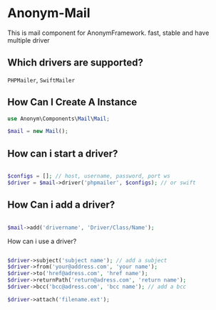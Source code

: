 # Anonym-Mail

This is mail component for AnonymFramework.
fast, stable and have multiple driver

Which drivers are supported?
----------------------

`PHPMailer`, `SwiftMailer`

How Can I Create A Instance
------------------------

```php
use Anonym\Components\Mail\Mail;

$mail = new Mail();

```

How can i start a driver?
-----------------------

```php

$configs = []; // host, username, password, port ws
$driver = $mail->driver('phpmailer', $configs); // or swift

```

How Can i add a driver?
--------------------

```php

$mail->add('drivername', 'Driver/Class/Name');

```


How can i use a driver?

```php

$driver->subject('subject name'); // add a subject
$driver->from('your@address.com', 'your name');
$driver->to('href@adress.com', 'href name');
$driver->returnPath('return@adress.com', 'return name');
$driver->bcc('bcc@adress.com', 'bcc name'); // add a bcc

$driver->attach('filename.ext');

```
